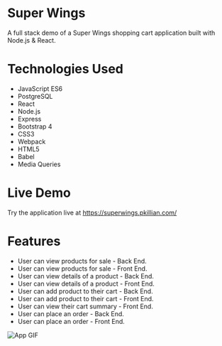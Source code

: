 # Super Wings
A full stack demo of a Super Wings shopping cart application built with Node.js & React.

# Technologies Used
- JavaScript ES6
- PostgreSQL
- React
- Node.js
- Express
- Bootstrap 4
- CSS3
- Webpack
- HTML5
- Babel
- Media Queries

# Live Demo
Try the application live at https://superwings.pkillian.com/

# Features
- User can view products for sale - Back End.
- User can view products for sale - Front End.
- User can view details of a product - Back End.
- User can view details of a product - Front End.
- User can add product to their cart - Back End.
- User can add product to their cart - Front End.
- User can view their cart summary - Front End.
- User can place an order - Back End.
- User can place an order - Front End.

![App GIF](https://github.com/PaulKillian/wicked-sales-js/blob/master/super.gif)

